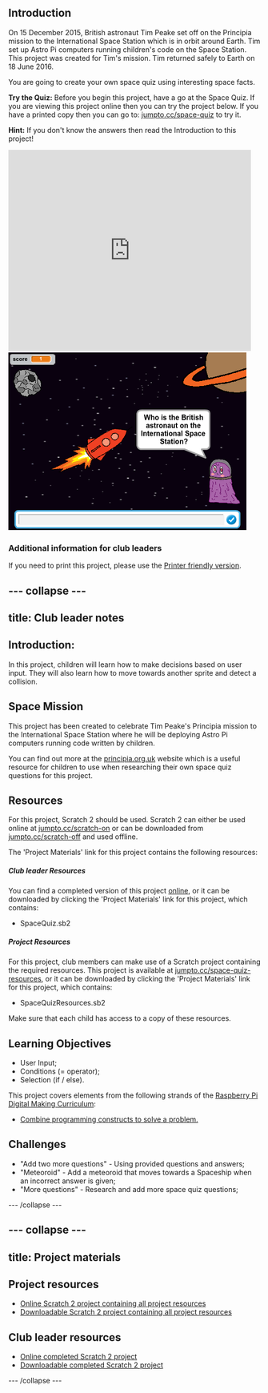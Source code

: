 ## Introduction

On 15 December 2015, British astronaut Tim Peake set off on the Principia mission to the International Space Station which is in orbit around Earth. Tim set up Astro Pi computers running children's code on the Space Station. This project was created for Tim's mission. Tim returned safely to Earth on 18 June 2016. 

You are going to create your own space quiz using interesting space facts.

__Try the Quiz:__  Before you begin this project, have a go at the Space Quiz. If you are viewing this project online then you can try the project below. If you have a printed copy then you can go to:  <a href="http://jumpto.cc/space-quiz" target="_blank">jumpto.cc/space-quiz</a> to try it. 

__Hint:__ If you don't know the answers then read the Introduction to this project!

<div class="scratch-preview">
  <iframe allowtransparency="true" width="485" height="402" src="https://scratch.mit.edu/projects/embed/88401398/?autostart=false" frameborder="0"></iframe>
  <img src="images/space-quiz-final.png">
</div>

### Additional information for club leaders

If you need to print this project, please use the [Printer friendly version](https://projects.raspberrypi.org/en/projects/space-quiz/print).


--- collapse ---
---
title: Club leader notes
---


## Introduction:
In this project, children will learn how to make decisions based on user input. They will also learn how to move towards another sprite and detect a collision. 

## Space Mission
This project has been created to celebrate Tim Peake's Principia mission to the International Space Station where he will be deploying Astro Pi computers running code written by children. 

You can find out more at the <a href="http://principia.org.uk" target="_blank">principia.org.uk</a> website which is a useful resource for children to use when researching their own space quiz questions for this project. 

## Resources
For this project, Scratch 2 should be used. Scratch 2 can either be used online at [jumpto.cc/scratch-on](http://jumpto.cc/scratch-on) or can be downloaded from [jumpto.cc/scratch-off](http://jumpto.cc/scratch-off) and used offline.

The 'Project Materials' link for this project contains the following resources:

##### Club leader Resources

You can find a completed version of this project <a href="http://scratch.mit.edu/projects/88401398/#editor">online</a>, or it can be downloaded by clicking the 'Project Materials' link for this project, which contains:

+ SpaceQuiz.sb2

##### Project Resources

For this project, club members can make use of a Scratch project containing the required resources. This project is available at [jumpto.cc/space-quiz-resources](http://jumpto.cc/space-quiz-resources), or it can be downloaded by clicking the 'Project Materials' link for this project, which contains:

+ SpaceQuizResources.sb2

Make sure that each child has access to a copy of these resources.

## Learning Objectives
+ User Input;
+ Conditions (= operator);
+ Selection (if / else).

This project covers elements from the following strands of the [Raspberry Pi Digital Making Curriculum](http://rpf.io/curriculum):

+ [Combine programming constructs to solve a problem.](https://www.raspberrypi.org/curriculum/programming/builder)

## Challenges
+ "Add two more questions" - Using provided questions and answers;
+ "Meteoroid" - Add a meteoroid that moves towards a Spaceship when an incorrect answer is given;
+ "More questions" - Research and add more space quiz questions;



--- /collapse ---


--- collapse ---
---
title: Project materials
---
## Project resources
* [Online Scratch 2 project containing all project resources](http://jumpto.cc/space-quiz-resources)
* [Downloadable Scratch 2 project containing all project resources](resources/SpaceQuizResources.sb2)

## Club leader resources
* [Online completed Scratch 2 project](http://scratch.mit.edu/projects/88401398/#editor)
* [Downloadable completed Scratch 2 project](resources/SpaceQuiz.sb2)

--- /collapse ---
